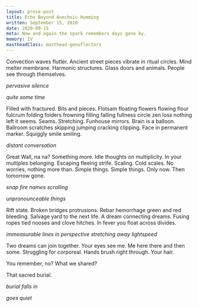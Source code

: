 ```yaml
---
layout: prose-post
title: Echo Beyond Anechoic Humming
written: September 15, 2020
date: 2020-09-15
meta: Now and again the spark remembers days gone by.
memory: IV
mastheadClass: masthead-genuflectors
---
```


Convection waves flutter. Ancient street pieces vibrate in ritual circles.
Mind melter membrane. Harmonic structures. Glass doors and animals. People see
through themselves.

*pervasive silence*

*quite some time*

Filled with fractured. Bits and pieces. Flotsam floating flowers flowing flour
fulcrum folding folders frowning filling falling fullness circle zen loss
nothing left it seems. Seams. Stretching. Funhouse mirrors. Brain is a
balloon. Ballroom scratches skipping jumping cracking clipping. Face in
permanent marker. Squiggly smile smiling.

*distant conversation*

Great Wall, na na? Something more. Idle thoughts on multiplicity. In your
multiples belonging. Escaping fleeing strife. Scaling. Cold scales. No
worries, nothing more than. Simple things. Simple things. Only now. Then
tomorrow gone.

*snap fire names scrolling*

*unpronounceable things*

Rift state. Broken bridges protrusions. Rebar hemorrhage green and red
bleeding. Salvage yard to the next life. A dream connecting dreams. Fusing
ropes tied nooses and clove hitches. In fever you float across divides.

*immeasurable lines in perspective stretching away lightspeed*

Two dreams can join together. Your eyes see me. Me here there and then some.
Struggling for corporeal. Hands brush right through. Your hair.

You remember, no? What we shared?

That sacred burial.

*burial falls in*

*goes quiet*

